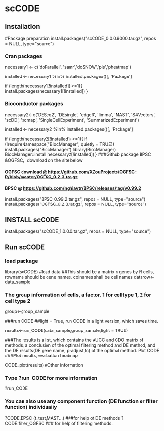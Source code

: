 # scCODE
## Installation
#Package preparation
install.packages("scCODE_0.0.0.9000.tar.gz", repos = NULL, type="source")
### Cran packages
necessary1 <- c('doParallel', 'samr','doSNOW','pls','pheatmap')

installed <- necessary1 %in% installed.packages()[, 'Package']

if (length(necessary1[!installed]) >=1){
  install.packages(necessary1[!installed])
}
### Bioconductor packages
necessary2<-c('DESeq2', 'DEsingle', 
              'edgeR', 'limma', 'MAST', 'S4Vectors', 'scDD', 'scmap', 'SingleCellExperiment', 'SummarizedExperiment')
              
installed <- necessary2 %in% installed.packages()[, 'Package']

if (length(necessary2[!installed]) >=1){
  if (!requireNamespace("BiocManager", quietly = TRUE))
    install.packages("BiocManager")
  library(BiocManager)
  BiocManager::install(necessary2[!installed])
}
###Github package BPSC &OGFSC，download on the site below
#### OGFSC download @ https://github.com/XZouProjects/OGFSC-R/blob/master/OGFSC_0.2.3.tar.gz
#### BPSC @ https://github.com/nghiavtr/BPSC/releases/tag/v0.99.2

install.packages("BPSC_0.99.2.tar.gz", repos = NULL, type="source")
install.packages("OGFSC_0.2.3.tar.gz", repos = NULL, type="source")

## INSTALL scCODE
install.packages("scCODE_1.0.0.0.tar.gz", repos = NULL, type="source")

## Run scCODE
### load package
library(scCODE)
#load data
##This should be a matrix n genes by N cells, rowname should be gene names, colnames shall be cell names
datarow<-data_sample 
### The group information of cells, a factor. 1 for celltype 1, 2 for cell type 2 
group<-group_sample

###run CODE
##light = True, run CODE in a light version, which saves time.

results<-run_CODE(data_sample,group_sample,light = TRUE)

###The results is a list, which contains the AUCC and CDO matrix of methods, a conclusion of the optimal filtering method and DE method, and the DE results(DE gene name, p-adjust,fc) of the optimal method.
Plot CODE
###Plot results, evaluation heatmap

CODE_plot(results)
#Other information
### Type ?run_CODE for more information
?run_CODE
### You can also use any component function (DE function or filter function) individually
?CODE.BPSC (t_test,MAST…) ###for help of DE methods
?CODE.filter_OGFSC  ### for help of filtering methods.
